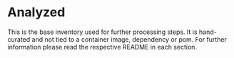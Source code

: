 # Analyzed

This is the base inventory used for further processing steps. It is hand-curated and not tied to a container image,
dependency or pom. For further information please read the respective README in each section.